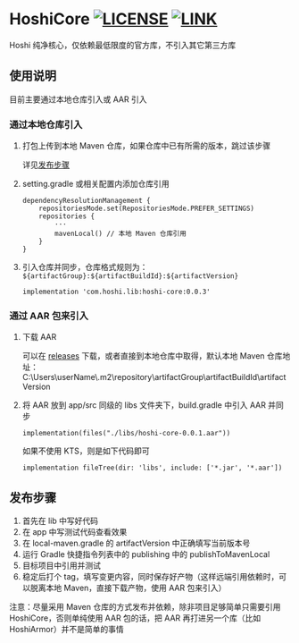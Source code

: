# HoshiCore [![LICENSE](https://img.shields.io/badge/license-Anti%20996-blue.svg)](https://github.com/996icu/996.ICU/blob/master/LICENSE_CN) [![LINK](https://img.shields.io/badge/link-996.icu-red.svg)](https://996.icu)
Hoshi 纯净核心，仅依赖最低限度的官方库，不引入其它第三方库

## 使用说明
目前主要通过本地仓库引入或 AAR 引入
### 通过本地仓库引入
1. 打包上传到本地 Maven 仓库，如果仓库中已有所需的版本，跳过该步骤

   详见[发布步骤](#发布步骤)

2. setting.gradle 或相关配置内添加仓库引用
    ```
    dependencyResolutionManagement {
        repositoriesMode.set(RepositoriesMode.PREFER_SETTINGS)
        repositories {
            ···
            mavenLocal() // 本地 Maven 仓库引用
        }
    }
    ```
3. 引入仓库并同步，仓库格式规则为：`${artifactGroup}:${artifactBuildId}:${artifactVersion}`
    ```
    implementation 'com.hoshi.lib:hoshi-core:0.0.3'
    ```
### 通过 AAR 包来引入
1. 下载 AAR

   可以在 [releases](https://github.com/EndeRHoshI/HoshiCore/releases) 下载，或者直接到本地仓库中取得，默认本地 Maven 仓库地址：C:\Users\userName\\.m2\repository\artifactGroup\artifactBuildId\artifactVersion

2. 将 AAR 放到 app/src 同级的 libs 文件夹下，build.gradle 中引入 AAR 并同步
    ```
    implementation(files("./libs/hoshi-core-0.0.1.aar"))
    ```
   如果不使用 KTS，则是如下代码即可
    ```
    implementation fileTree(dir: 'libs', include: ['*.jar', '*.aar'])
    ```
## 发布步骤
1. 首先在 lib 中写好代码
2. 在 app 中写测试代码查看效果
3. 在 local-maven.gradle 的 artifactVersion 中正确填写当前版本号
4. 运行 Gradle 快捷指令列表中的 publishing 中的 publishToMavenLocal
5. 目标项目中引用并测试
6. 稳定后打个 tag，填写变更内容，同时保存好产物（这样远端引用依赖时，可以脱离本地 Maven，直接下载产物，使用 AAR 包来引入）

注意：尽量采用 Maven 仓库的方式发布并依赖，除非项目足够简单只需要引用 HoshiCore，否则单纯使用 AAR 包的话，把 AAR 再打进另一个库（比如 HoshiArmor）并不是简单的事情
